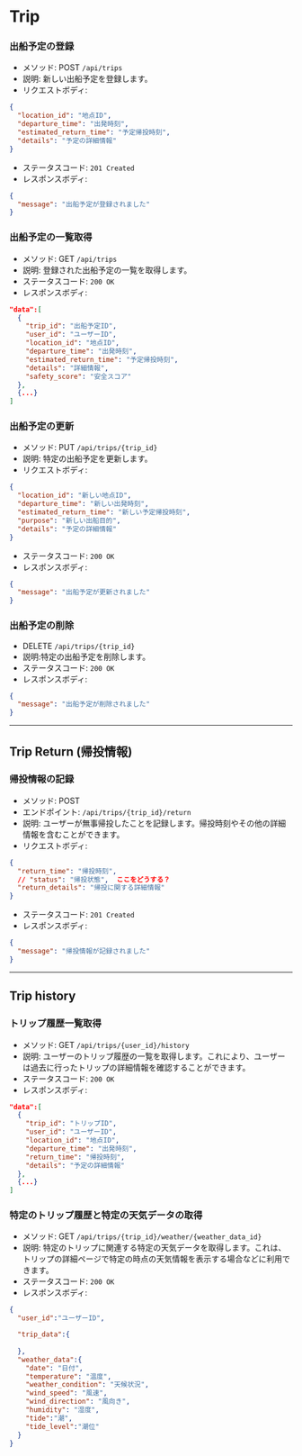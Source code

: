 # Trip

### 出船予定の登録
- メソッド: POST `/api/trips`
- 説明: 新しい出船予定を登録します。
- リクエストボディ:
```json
{
  "location_id": "地点ID",
  "departure_time": "出発時刻",
  "estimated_return_time": "予定帰投時刻",
  "details": "予定の詳細情報"
}
```
- ステータスコード: `201 Created`
- レスポンスボディ:
```json
{
  "message": "出船予定が登録されました"
}
```

### 出船予定の一覧取得
- メソッド: GET `/api/trips`
- 説明: 登録された出船予定の一覧を取得します。
- ステータスコード: `200 OK`
- レスポンスボディ:
```json
"data":[
  {
    "trip_id": "出船予定ID",
    "user_id": "ユーザーID",
    "location_id": "地点ID",
    "departure_time": "出発時刻",
    "estimated_return_time": "予定帰投時刻",
    "details": "詳細情報",
    "safety_score": "安全スコア"
  },
  {...}
]
```

### 出船予定の更新
- メソッド: PUT `/api/trips/{trip_id}`
- 説明: 特定の出船予定を更新します。
- リクエストボディ:
```json
{
  "location_id": "新しい地点ID",
  "departure_time": "新しい出発時刻",
  "estimated_return_time": "新しい予定帰投時刻",
  "purpose": "新しい出船目的",
  "details": "予定の詳細情報"
}
```
- ステータスコード: `200 OK`
- レスポンスボディ:
```json
{
  "message": "出船予定が更新されました"
}
```

### 出船予定の削除
- DELETE `/api/trips/{trip_id}`
- 説明:特定の出船予定を削除します。
- ステータスコード: `200 OK`
- レスポンスボディ:
```json
{
  "message": "出船予定が削除されました"
}
```
---

## Trip Return (帰投情報)

### 帰投情報の記録
- メソッド: POST
- エンドポイント: `/api/trips/{trip_id}/return`
- 説明: ユーザーが無事帰投したことを記録します。帰投時刻やその他の詳細情報を含むことができます。
- リクエストボディ:
```json
{
  "return_time": "帰投時刻",
  // "status": "帰投状態",  ここをどうする？
  "return_details": "帰投に関する詳細情報"
}
```
- ステータスコード: `201 Created`
- レスポンスボディ:
```json
{
  "message": "帰投情報が記録されました"
}
```

---

## Trip history
### トリップ履歴一覧取得
- メソッド: GET `/api/trips/{user_id}/history`
- 説明: ユーザーのトリップ履歴の一覧を取得します。これにより、ユーザーは過去に行ったトリップの詳細情報を確認することができます。
- ステータスコード: `200 OK`
- レスポンスボディ:
```json
"data":[
  {
    "trip_id": "トリップID",
    "user_id": "ユーザーID",
    "location_id": "地点ID",
    "departure_time": "出発時刻",
    "return_time": "帰投時刻",
    "details": "予定の詳細情報"
  },
  {...}
]
```


### 特定のトリップ履歴と特定の天気データの取得
- メソッド: GET `/api/trips/{trip_id}/weather/{weather_data_id}`
- 説明: 特定のトリップに関連する特定の天気データを取得します。これは、トリップの詳細ページで特定の時点の天気情報を表示する場合などに利用できます。
- ステータスコード: `200 OK`
- レスポンスボディ:
```json
{
  "user_id":"ユーザーID",

  "trip_data":{
    
  },
  "weather_data":{
    "date": "日付",
    "temperature": "温度",
    "weather_condition": "天候状況",
    "wind_speed": "風速",
    "wind_direction": "風向き",
    "humidity": "湿度",
    "tide":"潮",
    "tide_level":"潮位"
  }
}
```

